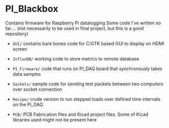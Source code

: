 # PI_Blackbox
Contains firmware for Raspberry Pi datalogging 
Some code I've written so far.... (not necessarily to be used in final project, but this is a good repository)
  - `GUI/`
      contains bare bones code for C/GTK based GUI to display on HDMI screen

  - `InfluxDB/`
      working code to store metrics to remote database

  - `PI_Firmware/`
      code that runs on PI_DAQ board that synchronously takes data samples
      
  - `Sockets/`
      sample code for sending text packets between two computers over socket connection
      
  - `Recipe/`
      crude version to run stepped loads over defined time intervals on the PI_DAQ
      
  - `PCB/`
      PCB Fabrication files and Kicad project files. Some of Kicad libraries used might not be present here

